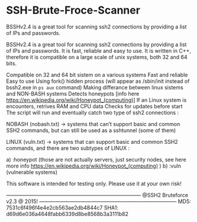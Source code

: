 # SSH-Brute-Froce-Scanner
BSSHv2.4 is a great tool for scanning ssh2 connections by providing a list of IPs and passwords.

BSSHv2.4 is a great tool for scanning ssh2 connections by providing a list of IPs and passwords. It is fast, reliable and easy to use. It is written in C++, therefore it is compatible on a large scale of unix systems, both 32 and 64 bits.

Compatible on 32 and 64 bit sistem on a various systems
Fast and reliable
Easy to use
Using fork() hidden process (will appear as /sbin/init instead of bssh2.exe in `ps aux` command)
Making differance between linux sistems and NON-BASH systems
Detects honeypots [info here https://en.wikipedia.org/wiki/Honeypot_(computing)]
If an Linux system is encounters, retrives RAM and CPU data
Checks for updates before start
The script will run and eventually catch two type of ssh2 connections :

NOBASH (nobash.txt) -> systems that can’t support basic and common SSH2 commands, but can still be used as a sshtunnel (some of them)

LINUX (vuln.txt) -> systems that can support basic and common SSH2 commands, and there are two subtypes of LINUX :

a) :honeypot (those are not actually servers, just security nodes, see here more info https://en.wikipedia.org/wiki/Honeypot_(computing) )
b) :vuln (vulnerable systems)

This software is intended for testing only. Please use it at your own risk!

——————————————————————————
@SSH2 Bruteforce v2.3 @ 2015!
——————————————————————————–
MD5: 7531c6f496f4e4e2cb563ae2db4844c7
SHA1: d69d6e036a4648fabb6339d8be8568b3a3111b82

